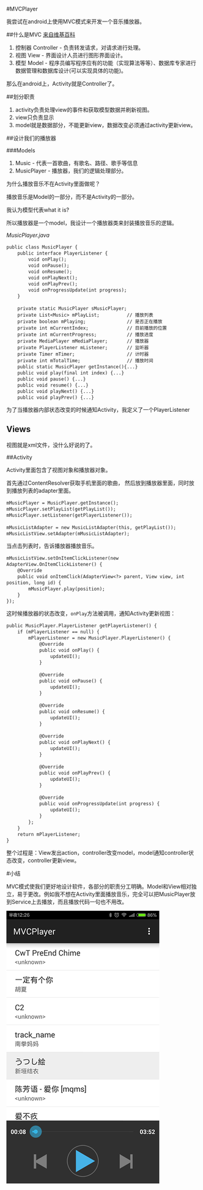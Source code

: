 #MVCPlayer

我尝试在android上使用MVC模式来开发一个音乐播放器。

##什么是MVC
[来自维基百科](http://zh.wikipedia.org/zh/MVC)

1. 控制器 Controller - 负责转发请求，对请求进行处理。
2. 视图 View - 界面设计人员进行图形界面设计。
3. 模型 Model - 程序员编写程序应有的功能（实现算法等等）、数据库专家进行数据管理和数据库设计(可以实现具体的功能)。

那么在android上，Activity就是Controller了。

##划分职责
1. activity负责处理view的事件和获取模型数据并刷新视图。
2. view只负责显示
3. model就是数据部分，不能更新view，数据改变必须通过activity更新view。

##设计我们的播放器

###Models

1. Music - 代表一首歌曲，有歌名、路径、歌手等信息
2. MusicPlayer - 播放器，我们的逻辑处理部分。

为什么播放音乐不在Activity里面做呢？

播放音乐是Model的一部分，而不是Activity的一部分。

我认为模型代表what it is?

所以播放器是一个model，我设计一个播放器类来封装播放音乐的逻辑。

*MusicPlayer.java*

```
public class MusicPlayer {
    public interface PlayerListener {
        void onPlay();
        void onPause();
        void onResume();
        void onPlayNext();
        void onPlayPrev();
        void onProgressUpdate(int progress);
    }

    private static MusicPlayer sMusicPlayer;
    private List<Music> mPlayList;          // 播放列表
    private boolean mPlaying;               // 是否正在播放
    private int mCurrentIndex;              // 目前播放的位置
    private int mCurrentProgress;           // 播放进度
    private MediaPlayer mMediaPlayer;       // 播放器
    private PlayerListener mListener;       // 监听器
    private Timer mTimer;                   // 计时器
    private int mTotalTime;                 // 播放时间
    public static MusicPlayer getInstance(){...}
    public void play(final int index) {...}
    public void pause() {...}
    public void resume() {...}
    public void playNext() {...}
    public void playPrev() {...}
```

为了当播放器内部状态改变的时候通知Activity，我定义了一个PlayerListener

## Views
视图就是xml文件，没什么好说的了。

##Activity

Activity里面包含了视图对象和播放器对象。

首先通过ContentResolver获取手机里面的歌曲，
然后放到播放器里面，同时放到播放列表的adapter里面。

```
mMusicPlayer = MusicPlayer.getInstance();
mMusicPlayer.setPlayList(getPlayList());
mMusicPlayer.setListener(getPlayerListener());

mMusicListAdapter = new MusicListAdapter(this, getPlayList());
mMusicListView.setAdapter(mMusicListAdapter);
```

当点击列表时，告诉播放器播放音乐。

```
mMusicListView.setOnItemClickListener(new AdapterView.OnItemClickListener() {
    @Override
    public void onItemClick(AdapterView<?> parent, View view, int position, long id) {
        mMusicPlayer.play(position);
    }
});
```

这时候播放器的状态改变，`onPlay`方法被调用，通知Activity更新视图：

```
public MusicPlayer.PlayerListener getPlayerListener() {
    if (mPlayerListener == null) {
        mPlayerListener = new MusicPlayer.PlayerListener() {
            @Override
            public void onPlay() {
                updateUI();
            }

            @Override
            public void onPause() {
                updateUI();
            }

            @Override
            public void onResume() {
                updateUI();
            }

            @Override
            public void onPlayNext() {
                updateUI();
            }

            @Override
            public void onPlayPrev() {
                updateUI();
            }

            @Override
            public void onProgressUpdate(int progress) {
                updateUI();
            }
        };
    }
    return mPlayerListener;
}
```

整个过程是：View发出action，controller改变model，model通知controller状态改变，controller更新view。

#小结

MVC模式使我们更好地设计软件，各部分的职责分工明确。Model和View相对独立，易于更改。例如我不想在Activity里面播放音乐，完全可以把MusicPlayer放到Service上去播放，而且播放代码一句也不用改。

![image](./images/Screenshot_2015-05-16-00-26-25.png)